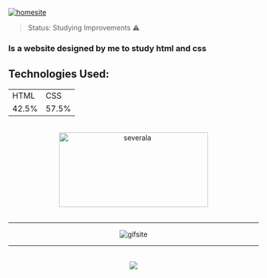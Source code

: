 <a href="https://jp0liveira.github.io/03frontendprojects/" target="_blank"><img src="https://user-images.githubusercontent.com/106454449/183252649-039f4a80-62da-43aa-a326-f74b9a3699f0.PNG" alt="homesite">
</a>
> Status: Studying Improvements ⚠️
### Is a website designed by me to study html and css
## Technologies Used:
<table>
  <tr>
    <td>HTML</td>
    <td>CSS</td>
  </tr>
  <tr>
    <td>42.5%</td>
    <td>57.5%</td>
  </tr>
</table>
<br>
<div align=center>
<img src="https://user-images.githubusercontent.com/106454449/178341906-6628c420-8f59-4b15-93a8-6a7803c6a32d.png" alt="severala"  height="150" width="300" >
</div>
<br>
<hr>
<div align=center>
<img src="https://user-images.githubusercontent.com/106454449/183253931-e07cfc7c-69e3-48af-bb3e-e2612e357e14.gif" alt="gifsite">
</div>
<hr>
<br>
<div align= center> 
<a href="https://github.com/Jp0liveira" target = "_blank"><img src="https://user-images.githubusercontent.com/106454449/170875557-946eb2b1-085d-47aa-9a48-f90e038f94a8.jpg"></a>
</div>
